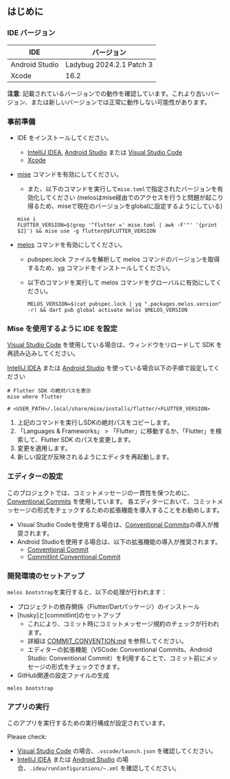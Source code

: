 ## はじめに

### IDE バージョン

| IDE            | バージョン               |
| -------------- | ------------------------ |
| Android Studio | Ladybug 2024.2.1 Patch 3 |
| Xcode          | 16.2                     |

**注意**: 記載されているバージョンでの動作を確認しています。これより古いバージョン、または新しいバージョンでは正常に動作しない可能性があります。

### 事前準備

- IDE をインストールしてください。
  - [IntelliJ IDEA], [Android Studio] または [Visual Studio Code]
  - [Xcode]

- [mise] コマンドを有効にしてください。

  - また、以下のコマンドを実行して`mise.toml`で指定されたバージョンを有効化してください
    (melosはmise経由でのアクセスを行うと問題が起こり得るため、miseで現在のバージョンをglobalに設定するようにしている)

  ```shell
  mise i
  FLUTTER_VERSION=$(grep '^flutter =' mise.toml | awk -F'"' '{print $2}') && mise use -g flutter@$FLUTTER_VERSION
  ```

- [melos] コマンドを有効にしてください。
  - pubspec.lock ファイルを解析して melos コマンドのバージョンを取得するため、[yq] コマンドをインストールしてください。
  - 以下のコマンドを実行して melos コマンドをグローバルに有効にしてください。

    ```shell
    MELOS_VERSION=$(cat pubspec.lock | yq ".packages.melos.version" -r) && dart pub global activate melos $MELOS_VERSION
    ```

### Mise を使用するように IDE を設定

[Visual Studio Code] を使用している場合は、ウィンドウをリロードして SDK を再読み込みしてください。

[IntelliJ IDEA] または [Android Studio] を使っている場合以下の手順で設定してください

```shell
# Flutter SDK の絶対パスを表示
mise where flutter

# <USER_PATH>/.local/share/mise/installs/flutter/<FLUTTER_VERSION>
```

1. 上記のコマンドを実行しSDKの絶対パスをコピーします。
2. 「Languages & Frameworks」 > 「Flutter」に移動するか、「Flutter」を検索して、Flutter SDK のパスを変更します。
3. 変更を適用します。
4. 新しい設定が反映されるようにエディタを再起動します。

### エディターの設定

このプロジェクトでは、コミットメッセージの一貫性を保つために、[Conventional Commits](https://www.conventionalcommits.org/) を使用しています。
各エディターにおいて、コミットメッセージの形式をチェックするための拡張機能を導入することをお勧めします。

- Visual Studio Codeを使用する場合は、[Conventional Commits](https://marketplace.visualstudio.com/items?itemName=vivaxy.vscode-conventional-commits)の導入が推奨されます。
- Android Studioを使用する場合は、以下の拡張機能の導入が推奨されます。
  - [Conventional Commit](https://plugins.jetbrains.com/plugin/13389-conventional-commit)
  - [Commitlint Conventional Commit](https://plugins.jetbrains.com/plugin/14046-commitlint-conventional-commit)

### 開発環境のセットアップ

`melos bootstrap`を実行すると、以下の処理が行われます：

- プロジェクトの依存関係（Flutter/Dartパッケージ）のインストール
- [husky]と[commitlint]のセットアップ
  - これにより、コミット時にコミットメッセージ規約のチェックが行われます。
  - 詳細は [COMMIT_CONVENTION.md] を参照してください。
  - エディターの拡張機能（VSCode: Conventional Commits、Android Studio: Conventional Commit）を利用することで、コミット前にメッセージの形式をチェックできます。
- GitHub関連の設定ファイルの生成

```shell
melos bootstrap
```

### アプリの実行

このアプリを実行するための実行構成が設定されています。

Please check:

- [Visual Studio Code] の場合、`.vscode/launch.json` を確認してください。
- [IntelliJ IDEA] または [Android Studio] の場合、`.idea/runConfigurations/~.xml` を確認してください。

<!-- Links -->

[IntelliJ IDEA]: https://www.jetbrains.com/idea/
[Android Studio]: https://developer.android.com/studio
[Visual Studio Code]: https://code.visualstudio.com/
[Xcode]: https://developer.apple.com/xcode/
[mise]: https://mise.jdx.dev/
[melos]: https://melos.invertase.dev/
[yq]: https://github.com/mikefarah/yq
[COMMIT_CONVENTION.md]: /docs/COMMIT_CONVENTION.md

